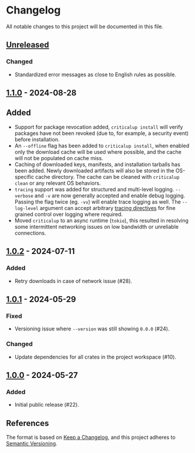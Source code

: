 <!-- SPDX-FileCopyrightText: The Ferrocene Developers -->
<!-- SPDX-License-Identifier: MIT OR Apache-2.0 -->

# Changelog

All notable changes to this project will be documented in this file.

## [Unreleased]

### Changed

- Standardized error messages as close to English rules as possible.

## [1.1.0] - 2024-08-28

## Added

- Support for package revocation added, `criticalup install` will verify packages have not been
  revoked (due to, for example, a security event) before installation.
- An `--offline` flag has been added to `criticalup install`, when enabled only the download cache
  will be used where possible, and the cache will not be populated on cache miss.
- Caching of downloaded keys, manifests, and installation tarballs has been added. Newly downloaded
  artifacts will also be stored in the OS-specific cache directory. The cache can be cleaned with
  `criticalup clean` or any relevant OS behaviors.
- `tracing` support was added for structured and multi-level logging. `--verbose` and `-v` are now
  generally accepted and enable debug logging. Passing the flag twice (eg. `-vv`) will enable
  trace logging as well. The `--log-level` argument can accept arbitrary
  [tracing directives](https://docs.rs/tracing-subscriber/latest/tracing_subscriber/filter/struct.EnvFilter.html#directives)
  for fine grained control over logging where required.
- Moved `criticalup` to an async runtime (`tokio`), this resulted in resolving some intermittent
  networking issues on low bandwidth or unreliable connections.

## [1.0.2] - 2024-07-11

### Added

- Retry downloads in case of network issue (#28).

## [1.0.1] - 2024-05-29

### Fixed

- Versioning issue where `--version` was still showing `0.0.0` (#24).

### Changed

- Update dependencies for all crates in the project workspace (#10).

## [1.0.0] - 2024-05-27

### Added

- Initial public release (#22).

## References

The format is based on [Keep a Changelog](https://keepachangelog.com/en/1.1.0/),
and this project adheres to [Semantic Versioning](https://semver.org/spec/v2.0.0.html).

[Unreleased]: https://github.com/ferrocene/criticalup/compare/v1.0.2...HEAD
[1.1.0]: https://github.com/ferrocene/criticalup/compare/v1.1.0...v1.0.2
[1.0.2]: https://github.com/ferrocene/criticalup/compare/v1.0.1...v1.0.2
[1.0.1]: https://github.com/ferrocene/criticalup/compare/v1.0.0...v1.0.1
[1.0.0]: https://github.com/ferrocene/criticalup/compare/v1.0.0...v1.0.0-prerelease.1
